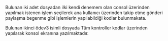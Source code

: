 Bulunan iki adet dosyadan ilki kendi denemem olan consol üzerinden yapılmak istenen işlem seçilerek ana kullanıcı üzerinden takip etme gönderi paylaşma begenme gibi işlemlerin yapılabildiği kodlar bulunmakata.


Bulunan ikinci ödev3 isimli dosyada Tüm kontroller kodlar üzerinden yapılarak konsol ekranına yazılmaktadır.
